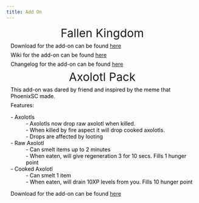```yaml
---
title: Add On
---
```


<div id="main-page" class="plainlinks main-page">
    <div id="mp-1" class="mp-section">
        <div class="wiki-header" style="text-align: center;">
            <span style="font-size: 30px;">Fallen Kingdom</span>
        </div>
        <div style="margin: 0.5em 0.8em;">
            <span style="color: #000000;">
                Download for the add-on can be found <a href="https://github.com/SmokeyStack/FallenKingdomAddon/releases/download/Beta1.0.0.1/FallenKingdomAddon.mcaddon" target="_blank" title="Github">here</a>
            </span>
        </div>
        <div style="margin: 0.5em 0.8em;">
            <span style="color: #000000;">Wiki for the add-on can be found <a href="https://smokeystack.github.io/FallenKingdomWiki/" target="_blank" title="Github">here</a></span>
        </div>
        <div style="margin: 0.5em 0.8em;">
            <span style="color: #000000;">Changelog for the add-on can be found <a href="https://smokeystack.github.io/FallenKingdomWiki/changelogs/beta1001" target="_blank" title="Github">here</a></span>
        </div>
    </div>
</div>
<div id="main-page" class="plainlinks main-page">
    <div id="mp-1" class="mp-section">
        <div class="wiki-header" style="text-align: center;">
            <span style="font-size: 30px;">Axolotl Pack</span>
        </div>
        <div style="margin: 0.5em 0.8em;">
            <span style="color: #000000;">This add-on was dared by friend and inspired by the meme that PhoenixSC made.</span>
        </div>
        <div style="margin: 0.5em 0.8em;">
            <span style="color: #000000;">Features:</span>
            <dl style="color: #000000;">
                <dt>- Axolotls</dt>
                <dd>- Axolotls now drop raw axolotl when killed.</dd>
                <dd>- When killed by fire aspect it will drop cooked axolotls.</dd>
                <dd>- Drops are affected by looting</dd>
                <dt>- Raw Axolotl</dt>
                <dd>- Can smelt items up to 2 minutes</dd>
                <dd>- When eaten, will give regeneration 3 for 10 secs. Fills 1 hunger point</dd>
                <dt>- Cooked Axolotl</dt>
                <dd>- Can smelt 1 item</dd>
                <dd>- When eaten, will drain 10XP levels from you. Fills 10 hunger point</dd>
            </dl>
        </div>
        <div style="margin: 0.5em 0.8em;">
            <span style="color: #000000;">
                Download for the add-on can be found <a href="../public/assets/downloads/Axolotl.mcaddon" target="_blank" title="Github">here</a>
            </span>
        </div>
    </div>
</div>
